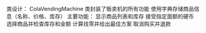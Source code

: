 类设计：
ColaVendingMachine 类封装了贩卖机的所有功能
使用字典存储商品信息（名称、价格、库存）
主要功能：
显示商品列表和库存
接受指定面额的硬币
选择商品并检查库存和金额
计算找零并给出最佳方案
取消购买并退款
